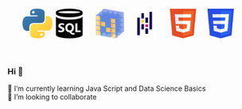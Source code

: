 <p align="center">  
<img src="logo_python.png" height="60" title="Python">
<img src="SQL.png" height="60" title="SQL">&nbsp;&nbsp; &nbsp;&nbsp;
<img src="numpy.png" height="60" title="Python's Numpy Library"> &nbsp;&nbsp;&nbsp;
<img  src="pandas.png" height="60" title="Python's Pandas Library"> &nbsp;&nbsp; &nbsp;&nbsp;
<img src="html.png" height="60" title="Html">&nbsp;&nbsp; &nbsp;&nbsp;
<img src="css.png" height="60" title="CSS"> &nbsp;&nbsp;&nbsp;&nbsp;
</p> 
  <br/>

### Hi 👋
🌱 I’m currently learning Java Script and Data Science Basics
<br>
👯 I’m looking to collaborate

<!--
**fahricigdem/fahricigdem** is a ✨ _special_ ✨ repository because its `README.md` (this file) appears on your GitHub profile.

Here are some ideas to get you started:

- 🔭 I’m currently working on ...
- 🌱 I’m currently learning ...
- 👯 I’m looking to collaborate on ...
- 🤔 I’m looking for help with ...
- 💬 Ask me about ...
- 📫 How to reach me: ...
- 😄 Pronouns: ...
- ⚡ Fun fact: ...
-->
